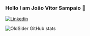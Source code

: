 ### Hello I am João Vitor Sampaio 👋

[![Linkedin](https://img.shields.io/badge/LinkedIn-0077B5?style=for-the-badge&logo=linkedin&logoColor=white)](linkedin.com/in/joaovitorsampaio2022
)

![OldSider GitHub stats](https://github-readme-stats.vercel.app/api?username=OldSider&show_icons=true&theme=synthwave)
